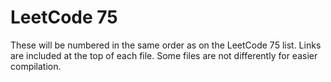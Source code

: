 # LeetCode 75

These will be numbered in the same order as on the LeetCode 75 list.
Links are included at the top of each file.
Some files are not differently for easier compilation.

